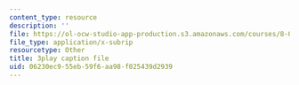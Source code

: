 ```yaml
---
content_type: resource
description: ''
file: https://ol-ocw-studio-app-production.s3.amazonaws.com/courses/8-04-quantum-physics-i-spring-2016/06230ec955eb59f6aa98f025439d2939_37-GdFJGSXs.vtt
file_type: application/x-subrip
resourcetype: Other
title: 3play caption file
uid: 06230ec9-55eb-59f6-aa98-f025439d2939
---
```

